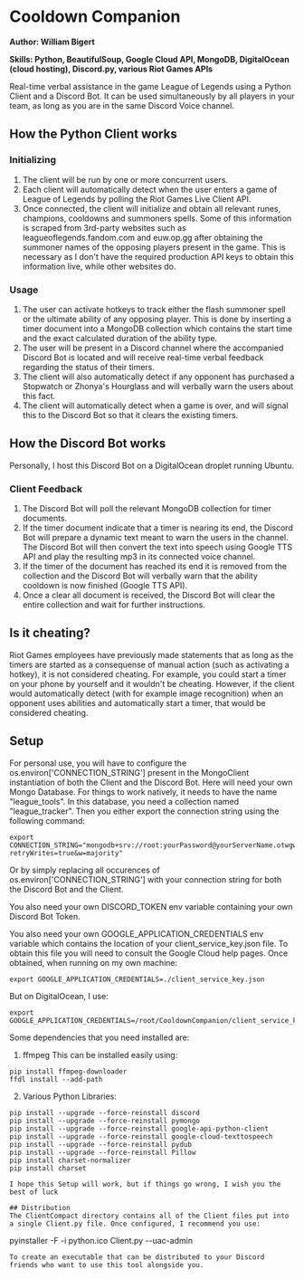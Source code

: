 # Cooldown Companion
**Author: William Bigert**

**Skills: Python, BeautifulSoup, Google Cloud API, MongoDB, DigitalOcean (cloud hosting), Discord.py, various Riot Games APIs**

Real-time verbal assistance in the game League of Legends using a Python Client and a Discord Bot. It can be used simultaneously by all players in your team, as long as you are in the same Discord Voice channel.

## How the Python Client works
### Initializing
1. The client will be run by one or more concurrent users.
2. Each client will automatically detect when the user enters a game of League of Legends by polling the Riot Games Live Client API.
3. Once connected, the client will initialize and obtain all relevant runes, champions, cooldowns and summoners spells. Some of this information is scraped from 3rd-party websites such as leagueoflegends.fandom.com and euw.op.gg after obtaining the summoner names of the opposing players present in the game. This is necessary as I don't have the required production API keys to obtain this information live, while other websites do.
### Usage
1. The user can activate hotkeys to track either the flash summoner spell or the ultimate ability of any opposing player. This is done by inserting a timer document into a MongoDB collection which contains the start time and the exact calculated duration of the ability type.
2. The user will be present in a Discord channel where the accompanied Discord Bot is located and will receive real-time verbal feedback regarding the status of their timers.
3. The client will also automatically detect if any opponent has purchased a Stopwatch or Zhonya's Hourglass and will verbally warn the users about this fact.
4. The client will automatically detect when a game is over, and will signal this to the Discord Bot so that it clears the existing timers.

## How the Discord Bot works
Personally, I host this Discord Bot on a DigitalOcean droplet running Ubuntu.
### Client Feedback
1. The Discord Bot will poll the relevant MongoDB collection for timer documents.
2. If the timer document indicate that a timer is nearing its end, the Discord Bot will prepare a dynamic text meant to warn the users in the channel. The Discord Bot will then convert the text into speech using Google TTS API and play the resulting mp3 in its connected voice channel.
3. If the timer of the document has reached its end it is removed from the collection and the Discord Bot will verbally warn that the ability cooldown is now finished (Google TTS API).
4. Once a clear all document is received, the Discord Bot will clear the entire collection and wait for further instructions.

## Is it cheating?
Riot Games employees have previously made statements that as long as the timers are started as a consequense of manual action (such as activating a hotkey), it is not considered cheating. For example, you could start a timer on your phone by yourself and it wouldn't be cheating. However, if the client would automatically detect (with for example image recognition) when an opponent uses abilities and automatically start a timer, that would be considered cheating.

## Setup
For personal use, you will have to configure the os.environ['CONNECTION_STRING'] present in the MongoClient instantiation of both the Client and the Discord Bot. Here will need your own Mongo Database. For things to work natively, it needs to have the name "league_tools". In this database, you need a collection named "league_tracker". Then you either export the connection string using the following command: 
```
export CONNECTION_STRING="mongodb+srv://root:yourPassword@yourServerName.otwgw.mongodb.net/yourDatabaseName?retryWrites=true&w=majority"
```
Or by simply replacing all occurences of os.environ['CONNECTION_STRING'] with your connection string for both the Discord Bot and the Client.

You also need your own DISCORD_TOKEN env variable containing your own Discord Bot Token.

You also need your own GOOGLE_APPLICATION_CREDENTIALS env variable which contains the location of your client_service_key.json file. To obtain this file you will need to consult the Google Cloud help pages. Once obtained, when running on my own machine:
```
export GOOGLE_APPLICATION_CREDENTIALS=./client_service_key.json
```
But on DigitalOcean, I use:
```
export GOOGLE_APPLICATION_CREDENTIALS=/root/CooldownCompanion/client_service_key.json
```

Some dependencies that you need installed are:
1. ffmpeg
This can be installed easily using:
```
pip install ffmpeg-downloader
ffdl install --add-path
```
2. Various Python Libraries:
```
pip install --upgrade --force-reinstall discord
pip install --upgrade --force-reinstall pymongo
pip install --upgrade --force-reinstall google-api-python-client
pip install --upgrade --force-reinstall google-cloud-texttospeech
pip install --upgrade --force-reinstall pydub
pip install --upgrade --force-reinstall Pillow
pip install charset-normalizer
pip install charset

I hope this Setup will work, but if things go wrong, I wish you the best of luck

## Distribution
The ClientCompact directory contains all of the Client files put into a single Client.py file. Once configured, I recommend you use:
```
pyinstaller -F -i python.ico Client.py --uac-admin
```
To create an executable that can be distributed to your Discord friends who want to use this tool alongside you.
